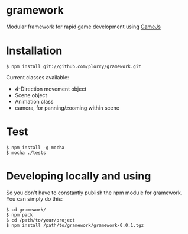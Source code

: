 gramework
=========

Modular framework for rapid game development using [GameJs](http://gamejs.org/)

Installation
===

    $ npm install git://github.com/plorry/gramework.git

Current classes available:
- 4-Direction movement object
- Scene object
- Animation class
- camera, for panning/zooming within scene

Test
===

    $ npm install -g mocha
    $ mocha ./tests


Developing locally and using
===

So you don't have to constantly publish the npm module for gramework. You can
simply do this:

    $ cd gramework/
    $ npm pack
    $ cd /path/to/your/project
    $ npm install /path/to/gramework/gramework-0.0.1.tgz
